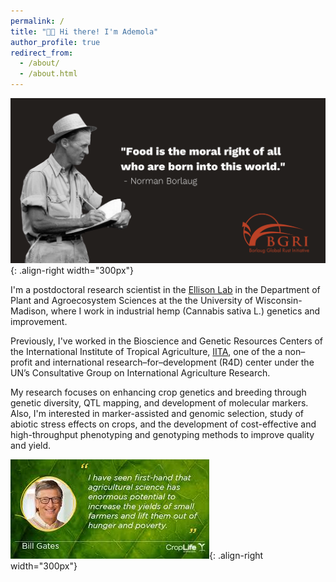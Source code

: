 ```yaml
---
permalink: /
title: "👋🏿 Hi there! I'm Ademola"
author_profile: true
redirect_from: 
  - /about/
  - /about.html
---
```






![Illustration](/images/Borlaug-quote.png){: .align-right width="300px"}

I'm a postdoctoral research scientist in the 
[Ellison Lab](https://alternativecrops.horticulture.wisc.edu/staff/aina-ademola/) 
in the Department of Plant and Agroecosystem Sciences at the the University of Wisconsin-Madison, 
where I work in industrial hemp (Cannabis sativa L.) genetics and improvement.  


Previously, I've worked in the Bioscience and Genetic Resources Centers of the 
International Institute of Tropical Agriculture, [IITA](https://www.iita.org/research/genetic-resources/),
one of the a non–profit and international research–for–development (R4D) center under the UN’s 
Consultative Group on International Agriculture Research. 


My research focuses on enhancing crop genetics and breeding 
through genetic diversity, QTL mapping, and development of molecular markers. 
Also, I'm interested in marker-assisted and genomic selection, study of abiotic stress 
effects on crops, and the development of cost-effective and high-throughput 
phenotyping and genotyping methods to improve quality and yield.

![Illustration](/images/BillGatesquote.jpeg){: .align-right width="300px"}


